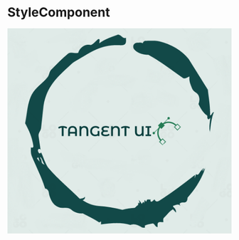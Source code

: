 # StyleComponent

 <img align="left" src="https://github.com/tarunsankhla/StyleComponent/blob/master/assets/Img/logo.png" alt="logoImage" />
